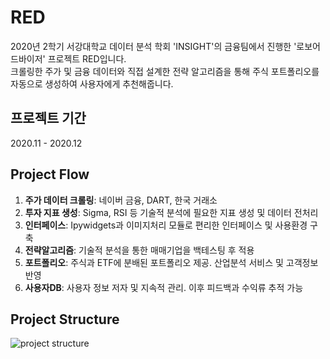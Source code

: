 # RED
2020년 2학기 서강대학교 데이터 분석 학회 'INSIGHT'의 금융팀에서 진행한 '로보어드바이저' 프로젝트 RED입니다.  
크롤링한 주가 및 금융 데이터와 직접 설계한 전략 알고리즘을 통해 주식 포트폴리오를 자동으로 생성하여 사용자에게 추천해줍니다.
## 프로젝트 기간
2020.11 - 2020.12
## Project Flow
1. **주가 데이터 크롤링**: 네이버 금융, DART, 한국 거래소
2. **투자 지표 생성**: Sigma, RSI 등 기술적 분석에 필요한 지표 생성 및 데이터 전처리
3. **인터페이스**: Ipywidgets과 이미지처리 모듈로 편리한 인터페이스 및 사용환경 구축
4. **전략알고리즘**: 기술적 분석을 통한 매매기업을 백테스팅 후 적용
5. **포트폴리오**: 주식과 ETF에 분배된 포트폴리오 제공. 산업분석 서비스 및 고객정보 반영
6. **사용자DB**: 사용자 정보 저자 및 지속적 관리. 이후 피드백과 수익류 추적 가능
## Project Structure
![project structure](https://user-images.githubusercontent.com/68726615/116689989-bbedc100-a9f3-11eb-95c0-b338aea6c7c1.png)
